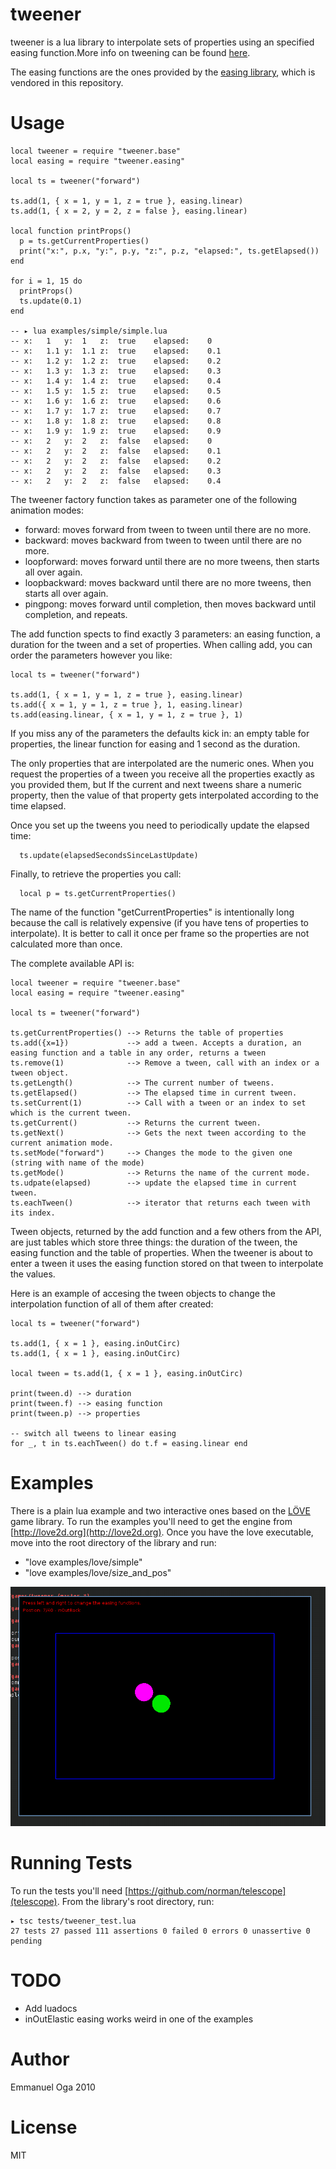 tweener
=======

tweener is a lua library to interpolate sets of properties using an
specified easing function.More info on tweening can be found
[here](http://en.wikipedia.org/wiki/Inbetweening).

The easing functions are the ones provided by
the [easing library](https://github.com/emmanueloga/easing), which is
vendored in this repository.

Usage
=====

    local tweener = require "tweener.base"
    local easing = require "tweener.easing"

    local ts = tweener("forward")

    ts.add(1, { x = 1, y = 1, z = true }, easing.linear)
    ts.add(1, { x = 2, y = 2, z = false }, easing.linear)

    local function printProps()
      p = ts.getCurrentProperties()
      print("x:", p.x, "y:", p.y, "z:", p.z, "elapsed:", ts.getElapsed())
    end

    for i = 1, 15 do
      printProps()
      ts.update(0.1)
    end

    -- ▸ lua examples/simple/simple.lua
    -- x:	1	y:	1	z:	true	elapsed:	0
    -- x:	1.1	y:	1.1	z:	true	elapsed:	0.1
    -- x:	1.2	y:	1.2	z:	true	elapsed:	0.2
    -- x:	1.3	y:	1.3	z:	true	elapsed:	0.3
    -- x:	1.4	y:	1.4	z:	true	elapsed:	0.4
    -- x:	1.5	y:	1.5	z:	true	elapsed:	0.5
    -- x:	1.6	y:	1.6	z:	true	elapsed:	0.6
    -- x:	1.7	y:	1.7	z:	true	elapsed:	0.7
    -- x:	1.8	y:	1.8	z:	true	elapsed:	0.8
    -- x:	1.9	y:	1.9	z:	true	elapsed:	0.9
    -- x:	2	y:	2	z:	false	elapsed:	0
    -- x:	2	y:	2	z:	false	elapsed:	0.1
    -- x:	2	y:	2	z:	false	elapsed:	0.2
    -- x:	2	y:	2	z:	false	elapsed:	0.3
    -- x:	2	y:	2	z:	false	elapsed:	0.4

The tweener factory function takes as parameter one of the
following animation modes:

  * forward: moves forward from tween to tween until there are no more.
  * backward: moves backward from tween to tween until there are no more.
  * loopforward: moves forward until there are no more tweens, then starts all over again.
  * loopbackward:  moves backward until there are no more tweens, then starts all over again.
  * pingpong: moves forward until completion, then moves backward until completion, and repeats.

The add function spects to find exactly 3 parameters: an easing
function, a duration for the tween and a set of properties.  When
calling add, you can order the parameters however you like:

    local ts = tweener("forward")

    ts.add(1, { x = 1, y = 1, z = true }, easing.linear)
    ts.add({ x = 1, y = 1, z = true }, 1, easing.linear)
    ts.add(easing.linear, { x = 1, y = 1, z = true }, 1)

If you miss any of the parameters the defaults kick in: an empty table for properties,
the linear function for easing and 1 second as the duration.

The only properties that are interpolated are the numeric ones. When you
request the properties of a tween you receive all the properties exactly
as you provided them, but If the current and next tweens share a
numeric property, then the value of that property gets interpolated according to
the time elapsed.

Once you set up the tweens you need to periodically update the elapsed
time:

      ts.update(elapsedSecondsSinceLastUpdate)

Finally, to retrieve the properties you call:

      local p = ts.getCurrentProperties()

The name of the function "getCurrentProperties" is intentionally long because the call is
relatively expensive (if you have tens of properties to interpolate). It is better to call it
once per frame so the properties are not calculated more than once.

The complete available API is:

    local tweener = require "tweener.base"
    local easing = require "tweener.easing"

    local ts = tweener("forward")

    ts.getCurrentProperties() --> Returns the table of properties
    ts.add({x=1})             --> add a tween. Accepts a duration, an easing function and a table in any order, returns a tween
    ts.remove(1)              --> Remove a tween, call with an index or a tween object.
    ts.getLength()            --> The current number of tweens.
    ts.getElapsed()           --> The elapsed time in current tween.
    ts.setCurrent(1)          --> Call with a tween or an index to set which is the current tween.
    ts.getCurrent()           --> Returns the current tween.
    ts.getNext()              --> Gets the next tween according to the current animation mode.
    ts.setMode("forward")     --> Changes the mode to the given one (string with name of the mode)
    ts.getMode()              --> Returns the name of the current mode.
    ts.udpate(elapsed)        --> update the elapsed time in current tween.
    ts.eachTween()            --> iterator that returns each tween with its index.

Tween objects, returned by the add function and a few others from the API,
are just tables which store three things: the
duration of the tween, the easing function and the table of properties.
When the tweener is about to enter a tween it uses the easing function
stored on that tween to interpolate the values.

Here is an example of accesing the tween objects to change the
interpolation function of all of them after created:

    local ts = tweener("forward")

    ts.add(1, { x = 1 }, easing.inOutCirc)
    ts.add(1, { x = 1 }, easing.inOutCirc)

    local tween = ts.add(1, { x = 1 }, easing.inOutCirc)

    print(tween.d) --> duration
    print(tween.f) --> easing function
    print(tween.p) --> properties

    -- switch all tweens to linear easing
    for _, t in ts.eachTween() do t.f = easing.linear end

Examples
========

There is a plain lua example and two interactive ones based on the [LÖVE](http://love2d.org)
game library. To run the examples you'll need to get the engine from
[http://love2d.org](http://love2d.org). Once you have the love executable, move into the
root directory of the library and run:

* "love examples/love/simple"
* "love examples/love/size_and_pos"

![LÖVE running a tweener example](https://github.com/EmmanuelOga/tweener/raw/master/doc/tweener-love.png "tweener on LÖVE")

Running Tests
=============

To run the tests you'll need [https://github.com/norman/telescope](telescope).
From the library's root directory, run:

    ▸ tsc tests/tweener_test.lua
    27 tests 27 passed 111 assertions 0 failed 0 errors 0 unassertive 0 pending

TODO
====

* Add luadocs
* inOutElastic easing works weird in one of the examples

Author
======

Emmanuel Oga 2010

License
=======

MIT
